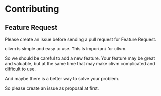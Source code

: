 # Contributing

## Feature Request

Please create an issue before sending a pull request for Feature Request.

clivm is simple and easy to use.
This is important for clivm.

So we should be careful to add a new feature.
Your feature may be great and valuable, but at the same time that may make clivm complicated and difficult to use.

And maybe there is a better way to solve your problem.

So please create an issue as proposal at first.

